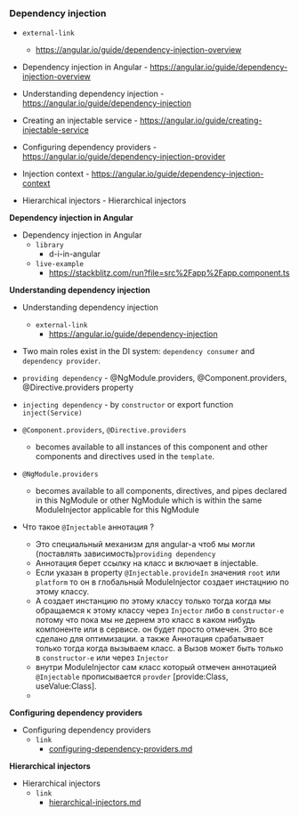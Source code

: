 ### Dependency injection

- `external-link`
    - https://angular.io/guide/dependency-injection-overview


- Dependency injection in Angular - https://angular.io/guide/dependency-injection-overview
- Understanding dependency injection - https://angular.io/guide/dependency-injection
- Creating an injectable service - https://angular.io/guide/creating-injectable-service
- Configuring dependency providers - https://angular.io/guide/dependency-injection-provider
- Injection context - https://angular.io/guide/dependency-injection-context
- Hierarchical injectors - Hierarchical injectors

**Dependency injection in Angular**

- Dependency injection in Angular
    - `library`
        - d-i-in-angular
    - `live-example`
        - https://stackblitz.com/run?file=src%2Fapp%2Fapp.component.ts

**Understanding dependency injection**

- Understanding dependency injection
    - `external-link`
        - https://angular.io/guide/dependency-injection


- Two main roles exist in the DI system: `dependency consumer` and `dependency provider`.
- `providing dependency` - @NgModule.providers, @Component.providers, @Directive.providers property
- `injecting dependency` - by `constructor` or export function `inject(Service)`

- `@Component.providers`, `@Directive.providers`
    - becomes available to all instances of this component and other components and directives used in the `template`.
- `@NgModule.providers`
    - becomes available to all components, directives, and pipes declared in this NgModule or other NgModule which is
      within the same ModuleInjector applicable for this NgModule


- Что такое `@Injectable` аннотация ?
    - Это специальный механизм для angular-a чтоб мы могли (поставлять зависимость)`providing dependency`
    - Аннотация берет ссылку на класс и включает в injectable.
    - Если указан в property `@Injectable.provideIn` значения `root` или `platform` то он в глобальный ModuleInjector
      создает инстацнию по этому классу.
    - А создает инстанцию по этому классу только тогда когда мы обращаемся к этому классу через `Injector` либо
      в `constructor-e` потому что пока мы не дернем это класс в каком нибудь компоненте или в сервисе. он будет просто
      отмечен. Это все сделано для оптимизации. а также Аннотация срабатывает только тогда когда вызываем класс. а Вызов
      может быть только в `constructor-e` или через `Injector`
    - внутри ModuleInjector сам класс который отмечен аннотацией `@Injectable`
      прописывается `provder`  [provide:Class, useValue:Class].
    -

**Configuring dependency providers**

- Configuring dependency providers
    - `link`
        - [configuring-dependency-providers.md](configuring-dependency-providers.md)

**Hierarchical injectors**

- Hierarchical injectors
    - `link`
        - [hierarchical-injectors.md](hierarchical-injectors.md)


      


